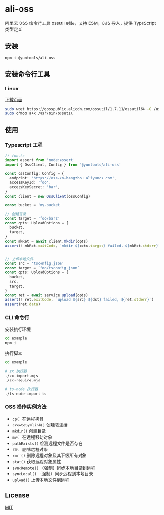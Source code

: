 # ali-oss

阿里云 OSS 命令行工具 ossutil 封装，支持 ESM，CJS 导入，提供 TypeScript 类型定义


## 安装

```sh
npm i @yuntools/ali-oss
```

## 安装命令行工具

### Linux 

[下载页面](https://help.aliyun.com/document_detail/120075.html)

```sh
sudo wget https://gosspublic.alicdn.com/ossutil/1.7.11/ossutil64 -O /usr/bin/ossutil
sudo chmod a+x /usr/bin/ossutil
```

## 使用

### Typescript 工程

```ts 
// foo.ts
import assert from 'node:assert'
import { OssClient, Config } from '@yuntools/ali-oss'

const ossConfig: Config = {
  endpoint: 'https://oss-cn-hangzhou.aliyuncs.com',
  accessKeyId: 'foo',
  accessKeySecret: 'bar',
}
const client = new OssClient(ossConfig)

const bucket = 'my-bucket'

// 创建目录
const target = 'foo/barz'
const opts: UploadOptions = {
  bucket,
  target,
}
const mkRet = await client.mkdir(opts)
assert(! mkRet.exitCode, `mkdir ${opts.target} failed, ${mkRet.stderr}`)


// 上传本地文件
const src = 'tsconfig.json'
const target = `foo/tsconfig.json`
const opts: UploadOptions = {
  bucket,
  src,
  target,
}
const ret = await service.upload(opts)
assert(! ret.exitCode, `upload ${src} ${dst} failed, ${ret.stderr}`)
assert(ret.data)
```

### CLI 命令行

安装执行环境
```sh
cd example
npm i
```

执行脚本
```sh
cd example

# zx 执行器
./zx-import.mjs
./zx-require.mjs

# ts-node 执行器
./ts-node-import.ts
```

### OSS 操作实例方法

- `cp()` 在远程拷贝
- `createSymlink()` 创建软连接
- `mkdir()` 创建目录
- `mv()` 在远程移动对象
- `pathExists()` 检测远程文件是否存在
- `rm()` 删除远程对象
- `rmrf()` 删除远程对象及其下级所有对象
- `stat()` 获取远程对象属性
- `syncRemote()` （强制）同步本地目录到远程
- `syncLocal()` （强制）同步远程到本地目录
- `upload()` 上传本地文件到远程

## License
[MIT](LICENSE)


